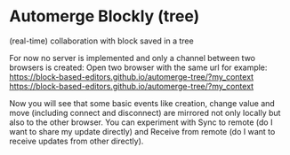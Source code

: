 # Automerge Blockly (tree)
(real-time) collaboration with block saved in a tree

For now no server is implemented and only a channel between two browsers is created:
Open two browser with the same url for example:
https://block-based-editors.github.io/automerge-tree/?my_context
https://block-based-editors.github.io/automerge-tree/?my_context

Now you will see that some basic events like creation, change value and move (including connect and disconnect) are mirrored not only locally but also to the other browser. You can experiment with Sync to remote (do I want to share my update directly) and Receive from remote (do I want to receive updates from other directly). 


